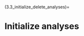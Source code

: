 (3.3_initialize_delete_analyses)=
# Initialize analyses

<!-- As outlined in section [\[mainmenu\]](#mainmenu){reference-type="ref"
reference="mainmenu"}, after the machine learning parameters have been
defined in the parameter template (section
[\[3.2_define_parameter_template\]](#3.2_define_parameter_template){reference-type="ref"
reference="3.2_define_parameter_template"}) then you have to initialize
them for further analysis using the initialisation manager. If analyses
in the parameter template are changed, you must also re-initialise them
using this menu. You can initialise and change as many analyses as you
like.

When an analysis is first initialised, a directory will be created
containing details and parameters of the analysis in a log file (see
below). During processing, NeuroMiner will store analysis files in this
location for this analysis. These data reporting features allow you to
keep track of analyses and provide a standardised NeuroMiner output
format.

It's important to note that within NeuroMiner you can initialise one
analysis, then change settings in the parameter template (see
[\[3.2_define_parameter_template\]](#3.2_define_parameter_template){reference-type="ref"
reference="3.2_define_parameter_template"}), and then initialize another
analysis. This has two implications: 1) the results from different
analyses can be compared; 2) with the results of different classifiers,
you can use the advanced feature called stacked generalization (see
[\[main_menu_3.10_stacking\]](#main_menu_3.10_stacking){reference-type="ref"
reference="main_menu_3.10_stacking"}. It is important to note that
simply changing settings in the parameter template does not have any
effect on analyses until you initialise the analyses using this menu. If
you want to change the settings of an analysis then change then in the
parameter template and then reset the initialised analyses using the
directions below.

The initialization menu can be split into two parts: 1) when no other
analysis is present; 2) when there are existing analyses. And will
result in the outputs described below.

### First Initialization

The following menu will appear:

Define analysis identifier \[ ? \]\
Provide analysis description \[ ? \]\
Specify parent directory of the analysis \[ ? \]\
PROCEED $>>>$

**Define analysis identifier** Provide a brief description of the
analysis; e.g., SVM_analysis1. This will be used as an analysis ID and
also used as an identifier for the analysis-specific directory created
by NeuroMiner.

**Provide analysis description** Here you can write a more extended
analysis description; e.g., \"this is a test analysis that was created
using the default settings of NeuroMiner\". You can enter multiple lines
if you would like and then enter a single period (i.e., \".\") to stop
the process and enter the data.

**Specify parent directory of the analysis** This will activate a menu
selector where you can specify a parent directory for the analysis
folder to be stored.

**PROCEED $>>>$** This will activate the above settings.

### Multiple Analyses

If an analysis is already initialized, then entering the initialization
menu will show the following:

Generate new or manage existing analyses \[ generate new: analysis 2 \]\
Define analysis identifier \[ ? \]\
Provide analysis description \[ ? \]\
Specify parent directory of the analysis \[ ? \]\
PROCEED $>>>$

NeuroMiner defaults to generating a new analysis (option 1), and new
data for the aforementioned fields can be entered that were described
above. Once this is completed, a new analysis directory will be
established and you can proceed as normal. However, when there are
multiple analyses, there is also the possibility of managing the
existing analyses by selecting the first option, then selecting \"manage
existing\", which will show the following menu:

Generate new or manage existing analyses \[ manage existing \]\
Select existing analysis \[ Analysis 1 \]\
Specify what to do with selected analysis \[ complete reset \]\
Define analysis identifier \[ test1 \]\
Provide analysis description \[ provided \]\
Specify parent directory of the analysis \[ \]\
PROCEED $>>>$

The second option will allow you to select the analysis. If there are
two or more analyses, then it will activate a \"Select Analysis Menu\"
with the parameters at the top and then an analysis manager at the
bottom. For example:\
MODALITY 1: MATLAB matrix

Preprocessing:\
\* Group processing mode: binary\
\* Step 1: Scale \[ from 0 to 1 \], zero-out completely non-finite
features\
\* Step 2: Prune non-informative columns from matrix \[ Zero Var, Inf
\]\
\* Step 3: Imputation in Matrix Block \[ All features \]: median of 7
nearest neighbors (Euclidean)

Machine Learning Method:\
\* GLM, Linear Regression Model, No Kernel\
No optimization of preprocessing parameters\
No optimization of ML parameters\
Cross-Validation:\
\* CV2: 10x10, CV1: 10x10

ANALYSIS MANAGER: CURRENT ANALYSIS: 2 (of 2 ANALYSES)

1 : Select current analysis\
2 : Generate new analysis\
3 : $<$= Go to previous analysis\
$<$== Back/Quit \[Q\]

This menu will give the user the ability to view what has been
initialised and to navigate through the analyses and choose the right
one.

Once an analysis has been selected, the user will be returned to the
main menu and can then modify the analysis by selecting the third option
to \"Specify what to do with the analysis\":

1 : delete\
2 : completely reset\
3 : reset parameters (risk of inconsistency)

Here the user can select the option to delete the analysis, to
completely reset and overwrite all the parameter settings with the new
settings in the parameter template, or to reset parameters. Once an
option is selected, you'll be taken back to the main analysis manager
and you will need to \"PROCEED $>>>>$\" for the options to take effect.

### Outputs and Directory Structure

Once an analysis has been initialised, a folder will be created like the
following:

NM_ID736740_54131_A1_your-description

This outlines the NM identifier associated with the entered data (e.g.,
ID736740_54131), the analysis that has been initialised (e.g., \_A1\_),
and the description that you entered in the \"Define analysis
identifier\".

Within the folder there is a \"params\" subfolder and also a log file
(e.g., \"NM_Analysis_test1.log\"). The log file contains an \"NM
ANALYSIS LOG FILE\" with a description of the computer and the versions
of MATLAB and NeuroMiner, in addition to a description of all the
analysis parameters that were conducted. The params subfolder has these
details and more specific settings stored in a .mat file containing
MATLAB structures that are used by NeuroMiner.

Following intialization, you can then go to the main menu and preprocess
or train the

### Once an Analysis has been Initialized

Once an analysis has been initialised, you can then preprocess the
features and train the models using the directions below. These files
will be stored in the directory for that analysis. -->
